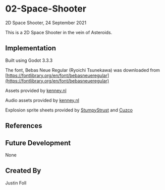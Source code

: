 # 02-Space-Shooter
2D Space Shooter, 24 September 2021

This is a 2D Space Shooter in the vein of Asteroids.

## Implementation
Built using Godot 3.3.3

The font, Bebas Neue Regular (Ryoichi Tsunekawa) was downloaded from [https://fontlibrary.org/en/font/bebasneueregular](https://fontlibrary.org/en/font/bebasneueregular)

Assets provided by [kenney.nl](https://kenney.nl/assets/simple-space)

Audio assets provided by [kenney.nl](https://kenney.nl/assets/sci-fi-sounds)

Explosion sprite sheets provided by [StumpyStrust](https://opengameart.org/content/explosion-sheet) and [Cuzco](https://opengameart.org/content/explosion)

## References

## Future Development
None

## Created By
Justin Foll


